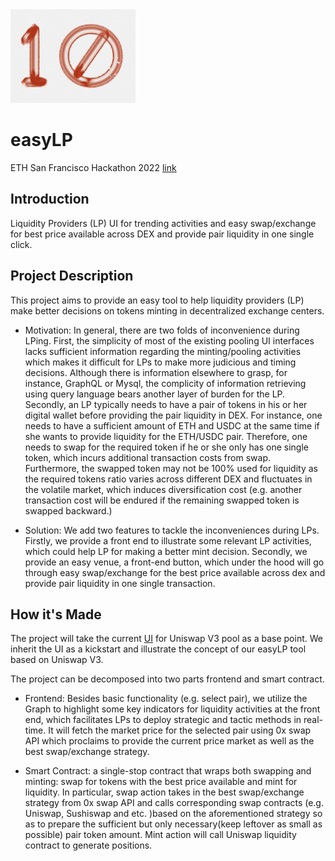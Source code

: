 <img src="./easyLP.jpg" width="200">

# easyLP

ETH San Francisco Hackathon 2022 [link](https://ethglobal.com/showcase/easylp-8o44q)

## Introduction

Liquidity Providers (LP) UI for trending activities and easy swap/exchange for best price available across DEX and provide pair liquidity in one single click.

## Project Description

This project aims to provide an easy tool to help liquidity providers (LP) make better decisions on tokens minting in decentralized exchange centers.

- Motivation: In general, there are two folds of inconvenience during LPing. First, the simplicity of most of the existing pooling UI interfaces lacks sufficient information regarding the minting/pooling activities which makes it difficult for LPs to make more judicious and timing decisions. Although there is information elsewhere to grasp, for instance, GraphQL or Mysql, the complicity of information retrieving using query language bears another layer of burden for the LP. Secondly, an LP typically needs to have a pair of tokens in his or her digital wallet before providing the pair liquidity in DEX. For instance, one needs to have a sufficient amount of ETH and USDC at the same time if she wants to provide liquidity for the ETH/USDC pair. Therefore, one needs to swap for the required token if he or she only has one single token, which incurs additional transaction costs from swap. Furthermore, the swapped token may not be 100% used for liquidity as the required tokens ratio varies across different DEX and fluctuates in the volatile market, which induces diversification cost (e.g. another transaction cost will be endured if the remaining swapped token is swapped backward.)

- Solution: We add two features to tackle the inconveniences during LPs. Firstly, we provide a front end to illustrate some relevant LP activities, which could help LP for making a better mint decision. Secondly, we provide an easy venue, a front-end button, which under the hood will go through easy swap/exchange for the best price available across dex and provide pair liquidity in one single transaction.

## How it's Made

The project will take the current [UI](https://app.uniswap.org/#/add/) for Uniswap V3 pool as a base point. We inherit the UI as a kickstart and illustrate the concept of our easyLP tool based on Uniswap V3.

The project can be decomposed into two parts frontend and smart contract. 

- Frontend: Besides basic functionality (e.g. select pair), we utilize the Graph to highlight some key indicators for liquidity activities at the front end, which facilitates LPs to deploy strategic and tactic methods in real-time. It will fetch the market price for the selected pair using 0x swap API which proclaims to provide the current price market as well as the best swap/exchange strategy.

- Smart Contract: a single-stop contract that wraps both swapping and minting: swap for tokens with the best price available and mint for liquidity. In particular, swap action takes in the best swap/exchange strategy from 0x swap API and calls corresponding swap contracts (e.g. Uniswap, Sushiswap and etc. )based on the aforementioned strategy so as to prepare the sufficient but only necessary(keep leftover as small as possible) pair token amount. Mint action will call Uniswap liquidity contract to generate positions.

